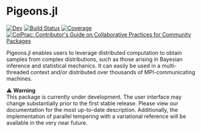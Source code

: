 # Pigeons.jl

<!---
[![Stable](https://img.shields.io/badge/docs-stable-blue.svg)](https://github.com/Julia-Tempering/Pigeons.jl/stable/)
--->
[![Dev](https://img.shields.io/badge/docs-dev-blue.svg)](https://julia-tempering.github.io/Pigeons.jl/dev/)
[![Build Status](https://github.com/Julia-Tempering/Pigeons.jl/actions/workflows/CI.yml/badge.svg?branch=main)](https://github.com/Julia-Tempering/Pigeons.jl/actions/workflows/CI.yml?query=branch%3Amain)
[![Coverage](https://codecov.io/gh/Julia-Tempering/Pigeons.jl/branch/main/graph/badge.svg)](https://codecov.io/gh/Julia-Tempering/Pigeons.jl)
[![ColPrac: Contributor's Guide on Collaborative Practices for Community Packages](https://img.shields.io/badge/ColPrac-Contributor's%20Guide-blueviolet)](https://github.com/SciML/ColPrac)

Pigeons.jl enables users to leverage distributed computation to obtain samples from complex distributions, such as those arising in Bayesian inference and statistical mechanics. It can easily be used in a multi-threaded context and/or distributed over thousands of MPI-communicating machines.

:warning: **Warning** <br>
This package is currently under development. The user interface may change substantially prior to the first stable release.
Please view our documentation for the most up-to-date description. Additionally, the implementation of parallel tempering
with a variational reference will be available in the very near future.


